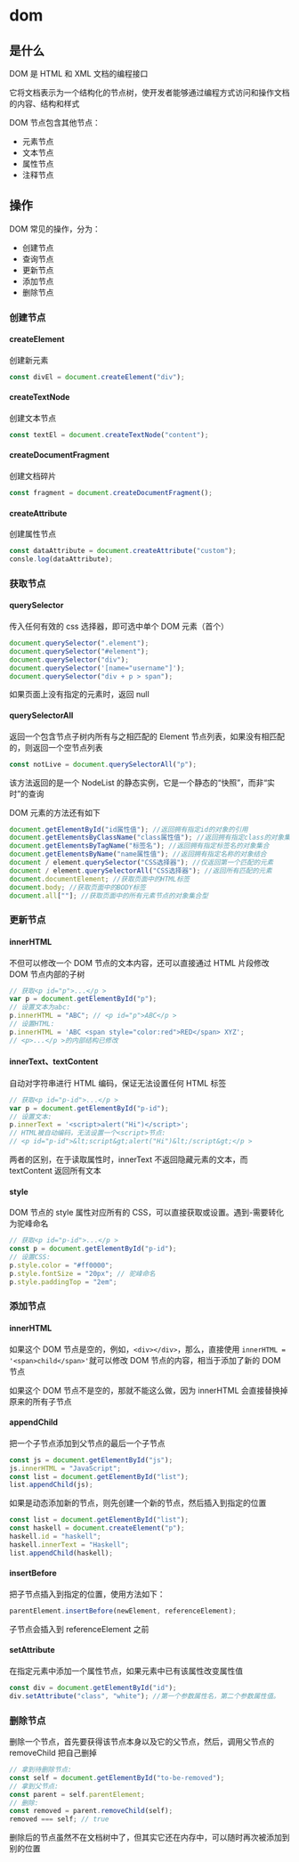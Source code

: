 # dom

## 是什么

DOM 是 HTML 和 XML 文档的编程接口

它将文档表示为一个结构化的节点树，使开发者能够通过编程方式访问和操作文档的内容、结构和样式

DOM 节点包含其他节点：

- 元素节点
- 文本节点
- 属性节点
- 注释节点

## 操作

DOM 常见的操作，分为：

- 创建节点
- 查询节点
- 更新节点
- 添加节点
- 删除节点

### 创建节点

#### createElement

创建新元素

```js
const divEl = document.createElement("div");
```

#### createTextNode

创建文本节点

```js
const textEl = document.createTextNode("content");
```

#### createDocumentFragment

创建文档碎片

```js
const fragment = document.createDocumentFragment();
```

#### createAttribute

创建属性节点

```js
const dataAttribute = document.createAttribute("custom");
consle.log(dataAttribute);
```

### 获取节点

#### querySelector

传入任何有效的 css 选择器，即可选中单个 DOM 元素（首个）

```js
document.querySelector(".element");
document.querySelector("#element");
document.querySelector("div");
document.querySelector('[name="username"]');
document.querySelector("div + p > span");
```

如果页面上没有指定的元素时，返回 null

#### querySelectorAll

返回一个包含节点子树内所有与之相匹配的 Element 节点列表，如果没有相匹配的，则返回一个空节点列表

```js
const notLive = document.querySelectorAll("p");
```

该方法返回的是一个 NodeList 的静态实例，它是一个静态的“快照”，而非“实时”的查询

DOM 元素的方法还有如下

```js
document.getElementById("id属性值"); //返回拥有指定id的对象的引用
document.getElementsByClassName("class属性值"); //返回拥有指定class的对象集合
document.getElementsByTagName("标签名"); //返回拥有指定标签名的对象集合
document.getElementsByName("name属性值"); //返回拥有指定名称的对象结合
document / element.querySelector("CSS选择器"); //仅返回第一个匹配的元素
document / element.querySelectorAll("CSS选择器"); //返回所有匹配的元素
document.documentElement; //获取页面中的HTML标签
document.body; //获取页面中的BODY标签
document.all[""]; //获取页面中的所有元素节点的对象集合型
```

### 更新节点

#### innerHTML

不但可以修改一个 DOM 节点的文本内容，还可以直接通过 HTML 片段修改 DOM 节点内部的子树

```js
// 获取<p id="p">...</p >
var p = document.getElementById("p");
// 设置文本为abc:
p.innerHTML = "ABC"; // <p id="p">ABC</p >
// 设置HTML:
p.innerHTML = 'ABC <span style="color:red">RED</span> XYZ';
// <p>...</p >的内部结构已修改
```

#### innerText、textContent

自动对字符串进行 HTML 编码，保证无法设置任何 HTML 标签

```js
// 获取<p id="p-id">...</p >
var p = document.getElementById("p-id");
// 设置文本:
p.innerText = '<script>alert("Hi")</script>';
// HTML被自动编码，无法设置一个<script>节点:
// <p id="p-id">&lt;script&gt;alert("Hi")&lt;/script&gt;</p >
```

两者的区别，在于读取属性时，innerText 不返回隐藏元素的文本，而 textContent 返回所有文本

#### style

DOM 节点的 style 属性对应所有的 CSS，可以直接获取或设置。遇到-需要转化为驼峰命名

```js
// 获取<p id="p-id">...</p >
const p = document.getElementById("p-id");
// 设置CSS:
p.style.color = "#ff0000";
p.style.fontSize = "20px"; // 驼峰命名
p.style.paddingTop = "2em";
```

### 添加节点

#### innerHTML

如果这个 DOM 节点是空的，例如，`<div></div>`，那么，直接使用 `innerHTML = '<span>child</span>'`就可以修改 DOM 节点的内容，相当于添加了新的 DOM 节点

如果这个 DOM 节点不是空的，那就不能这么做，因为 innerHTML 会直接替换掉原来的所有子节点

#### appendChild

把一个子节点添加到父节点的最后一个子节点

```js
const js = document.getElementById("js");
js.innerHTML = "JavaScript";
const list = document.getElementById("list");
list.appendChild(js);
```

如果是动态添加新的节点，则先创建一个新的节点，然后插入到指定的位置

```js
const list = document.getElementById("list");
const haskell = document.createElement("p");
haskell.id = "haskell";
haskell.innerText = "Haskell";
list.appendChild(haskell);
```

#### insertBefore

把子节点插入到指定的位置，使用方法如下：

```js
parentElement.insertBefore(newElement, referenceElement);
```

子节点会插入到 referenceElement 之前

#### setAttribute

在指定元素中添加一个属性节点，如果元素中已有该属性改变属性值

```js
const div = document.getElementById("id");
div.setAttribute("class", "white"); //第一个参数属性名，第二个参数属性值。
```

### 删除节点

删除一个节点，首先要获得该节点本身以及它的父节点，然后，调用父节点的 removeChild 把自己删掉

```js
// 拿到待删除节点:
const self = document.getElementById("to-be-removed");
// 拿到父节点:
const parent = self.parentElement;
// 删除:
const removed = parent.removeChild(self);
removed === self; // true
```

删除后的节点虽然不在文档树中了，但其实它还在内存中，可以随时再次被添加到别的位置
